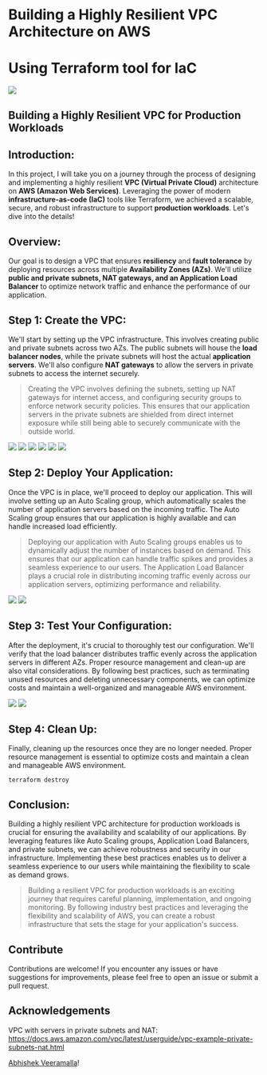 # Building a Highly Resilient VPC Architecture on AWS 
# Using Terraform tool for IaC

![](./images/vpc1.png)

## Building a Highly Resilient VPC for Production Workloads

## Introduction:
In this project, I will take you on a journey through the process of designing and implementing a highly resilient **VPC (Virtual Private Cloud)** architecture on **AWS (Amazon Web Services)**. Leveraging the power of modern **infrastructure-as-code (IaC)** tools like Terraform, we achieved a scalable, secure, and robust infrastructure to support **production workloads**. Let's dive into the details!

## Overview:
Our goal is to design a VPC that ensures **resiliency** and **fault tolerance** by deploying resources across multiple **Availability Zones (AZs)**. We'll utilize **public and private subnets, NAT gateways, and an Application Load Balancer** to optimize network traffic and enhance the performance of our application.


## Step 1: Create the VPC:
We'll start by setting up the VPC infrastructure. This involves creating public and private subnets across two AZs. The public subnets will house the **load balancer nodes**, while the private subnets will host the actual **application servers**. We'll also configure **NAT gateways** to allow the servers in private subnets to access the internet securely.

>Creating the VPC involves defining the subnets, setting up NAT gateways for internet access, and configuring security groups to enforce network security policies. This ensures that our application servers in the private subnets are shielded from direct internet exposure while still being able to securely communicate with the outside world.

![](./images/vpcmap.png)
![](./images/instances.png)
![](./images/LoadBalancer.png)
![](./images/ElasticIP.png)
![](./images/Targetgroups.png)
![](./images/nat_gw.png)

## Step 2: Deploy Your Application:
Once the VPC is in place, we'll proceed to deploy our application. This will involve setting up an Auto Scaling group, which automatically scales the number of application servers based on the incoming traffic. The Auto Scaling group ensures that our application is highly available and can handle increased load efficiently.

>Deploying our application with Auto Scaling groups enables us to dynamically adjust the number of instances based on demand. This ensures that our application can handle traffic spikes and provides a seamless experience to our users. The Application Load Balancer plays a crucial role in distributing incoming traffic evenly across our application servers, optimizing performance and reliability.

![](./images/terminal1.png)
![](./images/terminal2.png)


## Step 3: Test Your Configuration:
After the deployment, it's crucial to thoroughly test our configuration. We'll verify that the load balancer distributes traffic evenly across the application servers in different AZs. Proper resource management and clean-up are also vital considerations. By following best practices, such as terminating unused resources and deleting unnecessary components, we can optimize costs and maintain a well-organized and manageable AWS environment.

![](./images/postman1.png)
![](./images/postman2.png)

## Step 4: Clean Up:
Finally, cleaning up the resources once they are no longer needed. Proper resource management is essential to optimize costs and maintain a clean and manageable AWS environment.

```
terraform destroy
```



## Conclusion:
Building a highly resilient VPC architecture for production workloads is crucial for ensuring the availability and scalability of our applications. By leveraging features like Auto Scaling groups, Application Load Balancers, and private subnets, we can achieve robustness and security in our infrastructure. Implementing these best practices enables us to deliver a seamless experience to our users while maintaining the flexibility to scale as demand grows.

>Building a resilient VPC for production workloads is an exciting journey that requires careful planning, implementation, and ongoing monitoring. By following industry best practices and leveraging the flexibility and scalability of AWS, you can create a robust infrastructure that sets the stage for your application's success.

## Contribute
Contributions are welcome! If you encounter any issues or have suggestions for improvements, please feel free to open an issue or submit a pull request.

## Acknowledgements

VPC with servers in private subnets and NAT: https://docs.aws.amazon.com/vpc/latest/userguide/vpc-example-private-subnets-nat.html

[Abhishek Veeramalla](https://youtu.be/FZPTL_kNvXc)!
